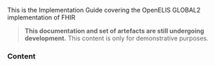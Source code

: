 This is the Implementation Guide covering the OpenELIS GLOBAL2 implementation of FHIR

<blockquote class="stu-note">
  <strong>This documentation and set of artefacts are still undergoing development.</strong>
  This content is only for demonstrative purposes.
</blockquote>

### Content <a name="content" />

<a name="navigation" />
